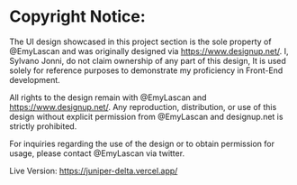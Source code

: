 # Copyright Notice:

The UI design showcased in this project section is the sole property of @EmyLascan and was originally designed via https://www.designup.net/. I, Sylvano Jonni, do not claim ownership of any part of this design, It is used solely for reference purposes to demonstrate my proficiency in Front-End development.

All rights to the design remain with @EmyLascan and https://www.designup.net/. Any reproduction, distribution, or use of this design without explicit permission from @EmyLascan and designup.net is strictly prohibited.

For inquiries regarding the use of the design or to obtain permission for usage, please contact @EmyLascan via twitter.

Live Version: https://juniper-delta.vercel.app/
